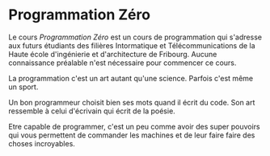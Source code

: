 # Programmation Zéro

Le cours *Programmation Zéro* est un cours de programmation qui s'adresse aux futurs étudiants des filières Intormatique et Télécommunications de la Haute école d'ingénierie et d'architecture de Fribourg. Aucune connaissance préalable n'est nécessaire pour commencer ce cours.

La programmation c'est un art autant qu'une science. Parfois c'est même un sport.

Un bon programmeur choisit bien ses mots quand il écrit du code. Son art ressemble à celui d'écrivain qui écrit de la poésie. 

Etre capable de programmer, c'est un peu comme avoir des super pouvoirs qui vous permettent de commander les machines et de leur faire faire des choses incroyables.
